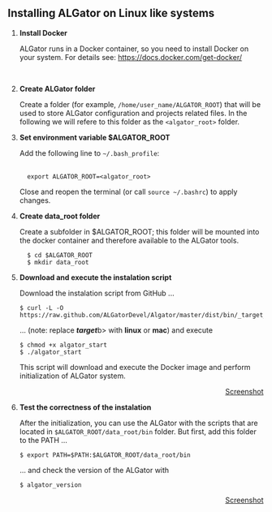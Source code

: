 ## Installing ALGator on Linux like systems

1. **Install Docker**

   ALGator runs in a Docker container, so you need to install Docker on your system. For details see: https://docs.docker.com/get-docker/
<br>

2. **Create ALGator folder**

    Create a folder (for example, `/home/user_name/ALGATOR_ROOT`) that will be used to store ALGator configuration and projects related files. In the following we will refere to this folder as the `<algator_root>` folder.
    <br>

3. **Set environment variable $ALGATOR_ROOT** 
  
   Add the following line to `~/.bash_profile`:  
   <br>
	 ```
	   export ALGATOR_ROOT=<algator_root>	
	 ```
   Close and reopen the terminal (or call `source ~/.bashrc`) to apply changes.
   <br>
4. **Create data_root folder**
    
    Create a subfolder in $ALGATOR_ROOT; this folder will be mounted into the docker container and therefore available to the ALGator tools.
    <br>
	 ```
	   $ cd $ALGATOR_ROOT
       $ mkdir data_root
	 ```

5. **Download and execute the instalation script** 
    
    Download the instalation script from GitHub ...
    <br>
    ```
    $ curl -L -O https://raw.github.com/ALGatorDevel/Algator/master/dist/bin/_target_/algator_start
    ```   
    ... (note: replace <b>_target_</b>b> with <b>linux</b> or <b>mac</b>) and execute
    <br>
    ```
    $ chmod +x algator_start
    $ ./algator_start
    ```
    This script will download and execute the Docker image and perform initialization of ALGator system. 
    <p align=right><a href="/dist/htmldoc/images/linux_install.png">Screenshot</a>
    <br>

6. **Test the correctness of the instalation**
    
    After the initialization, you can use the ALGator with the scripts that are located in `$ALGATOR_ROOT/data_root/bin` folder. But first, add this folder to the PATH ...
    <br>
    ``` 
    $ export PATH=$PATH:$ALGATOR_ROOT/data_root/bin
    ```
    ... and check the version of the ALGator with 
    <br>
    ``` 
    $ algator_version
    ```
    <p align=right><a href="/dist/htmldoc/images/version.png">Screenshot</a>
    <br>

